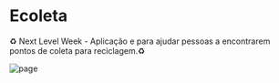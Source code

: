 # Ecoleta
♻️ Next Level Week - Aplicação e para ajudar pessoas a encontrarem pontos de coleta para reciclagem.♻️

![page](https://user-images.githubusercontent.com/35904773/83994268-4042db80-a92c-11ea-92ea-4fa0a6ca56e1.jpg)
